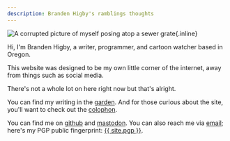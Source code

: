 ```yaml
---
description: Branden Higby's ramblings thoughts
---
```


![A corrupted picture of myself posing atop a sewer grate](/glitch.png){.inline}

Hi, I'm Branden Higby, a writer, programmer, and cartoon watcher based in Oregon.

This website was designed to be my own little corner of the internet, away from things such as social media.

There's not a whole lot on here right now but that's alright.

You can find my writing in the [garden](/garden/). And for those curious about the site, you'll want to check out the [colophon](/colophon/).

You can find me on <a href="https://github.com/{{ site.github }}">github</a> and <a href="https://indieweb.social/@higby">mastodon</a>. You can also reach me via <a href="mailto:{{ site.email }}">email</a>; here's my PGP public fingerprint: <a href="/pgp.txt" title="HGB's PGP">{{ site.pgp }}</a>.
